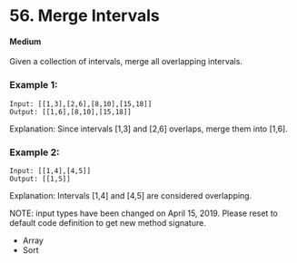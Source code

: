 # 56. Merge Intervals
#### Medium

Given a collection of intervals, merge all overlapping intervals.

### Example 1:

```
Input: [[1,3],[2,6],[8,10],[15,18]]
Output: [[1,6],[8,10],[15,18]]
```
Explanation: Since intervals [1,3] and [2,6] overlaps, merge them into [1,6].

### Example 2:

```
Input: [[1,4],[4,5]]
Output: [[1,5]]
```
Explanation: Intervals [1,4] and [4,5] are considered overlapping.

NOTE: input types have been changed on April 15, 2019. Please reset to default code definition to get new method signature.

* Array
* Sort